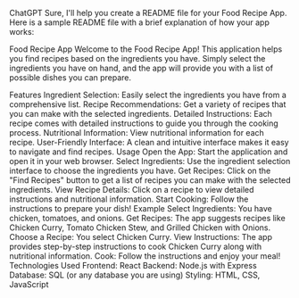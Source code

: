 ChatGPT
Sure, I'll help you create a README file for your Food Recipe App. Here is a sample README file with a brief explanation of how your app works:

Food Recipe App
Welcome to the Food Recipe App! This application helps you find recipes based on the ingredients you have. Simply select the ingredients you have on hand, and the app will provide you with a list of possible dishes you can prepare.

Features
Ingredient Selection: Easily select the ingredients you have from a comprehensive list.
Recipe Recommendations: Get a variety of recipes that you can make with the selected ingredients.
Detailed Instructions: Each recipe comes with detailed instructions to guide you through the cooking process.
Nutritional Information: View nutritional information for each recipe.
User-Friendly Interface: A clean and intuitive interface makes it easy to navigate and find recipes.
Usage
Open the App: Start the application and open it in your web browser.
Select Ingredients: Use the ingredient selection interface to choose the ingredients you have.
Get Recipes: Click on the "Find Recipes" button to get a list of recipes you can make with the selected ingredients.
View Recipe Details: Click on a recipe to view detailed instructions and nutritional information.
Start Cooking: Follow the instructions to prepare your dish!
Example
Select Ingredients: You have chicken, tomatoes, and onions.
Get Recipes: The app suggests recipes like Chicken Curry, Tomato Chicken Stew, and Grilled Chicken with Onions.
Choose a Recipe: You select Chicken Curry.
View Instructions: The app provides step-by-step instructions to cook Chicken Curry along with nutritional information.
Cook: Follow the instructions and enjoy your meal!
Technologies Used
Frontend: React
Backend: Node.js with Express
Database: SQL (or any database you are using)
Styling: HTML, CSS, JavaScript
